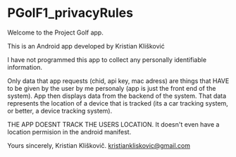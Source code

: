 # PGolF1_privacyRules
 
Welcome to the Project Golf app.

This is an Android app developed by Kristian Klišković

I have not programmed this app to collect any personally identifiable information.

Only data that app requests (chid, api key, mac adress) are things that HAVE to be given by the user by me personaly (app is just the front end of the system). App then displays data from the backend of the system.
That data represents the location of a device that is tracked (its a car tracking system, or better, a device tracking system).

THE APP DOESNT TRACK THE USERS LOCATION. It doesn't even have a location permision in the android manifest.

Yours sincerely,
Kristian Kliškovič.
kristiankliskovic@gmail.com